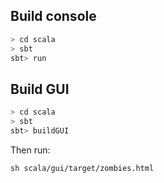 ## Build console

```sh
> cd scala
> sbt
sbt> run
```

## Build GUI

```sh
> cd scala
> sbt
sbt> buildGUI
```

Then run:
```
sh scala/gui/target/zombies.html
```